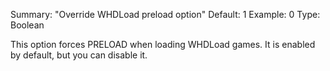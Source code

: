 Summary: "Override WHDLoad preload option"
Default: 1
Example: 0
Type: Boolean

This option forces PRELOAD when loading WHDLoad games. It is enabled by
default, but you can disable it.
